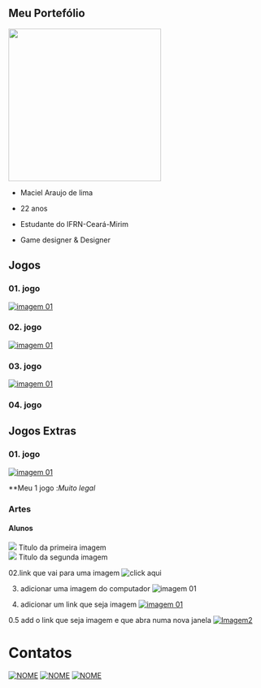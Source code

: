 ## Meu Portefólio

<img src="Perfil.jpg" width="300" height="300"> 

- Maciel Araujo de lima
 
- 22 anos

- Estudante do IFRN-Ceará-Mirim

- Game designer & Designer

## Jogos
### 01. jogo
[![imagem 01](1JG.png)](https://maciellima.github.io/VouContarAte3/)
### 02. jogo
[![imagem 01](2JG.png)](https://mavicampos.github.io/ERS/)
### 03. jogo
[![imagem 01](3JG.png)](https://mavicampos.github.io/ERS/)
### 04. jogo

## Jogos Extras
### 01. jogo
[![imagem 01](JGEX.png)](https://maciellima.github.io/JouneyInTheGalaxy/)

**Meu 1 jogo :_Muito legal_

### Artes

#### Alunos


<div class="box">
    <img src="1JG.png"/>
    <span> Titulo da primeira imagem </span>
</div>
<div class="box">
    <img src="2JG.png"/>
    <span> Titulo da segunda imagem </span>
</div>

<style>
div.box {
	width: 300px;
	display: inline-block;
}
</style>

 
 02.link que vai para uma imagem
![click aqui](https://moderndogmagazine.com/sites/default/files/images/uploads/Pug.jpg)

03. adicionar uma imagem do computador
![imagem 01](Jellyfish.jpg)

04. adicionar um link que seja imagem
[![imagem 01](Jellyfish.jpg)](https://www.google.com.br/webhp?rlz=1C1AVUC_pt-BRBR809BR809&ie=UTF-8&rct=j)

0.5 add o link que seja imagem e que abra numa nova janela
<a href="https://eloisaliima.github.io/Estacoes/" taget="_blank"> ![Imagem2](Jellyfish.jpg)</a>
                                                                                   
# Contatos
<a href="https://www.instagram.com/ciell_lima/?hl=pt-br" target="_blank">
<img title="INSTAGRAM" alt="NOME" src="Int.png" /></a>
<a href="https://www.facebook.com/maciel.araujo.3150" target="_blank">
<img title="FACEBOOK" alt="NOME" src="FB.png" /></a>
<a href="https://https://twitter.com/" target="_blank">
<img title="WATSSAP" alt="NOME" src="wat.png" /></a>
